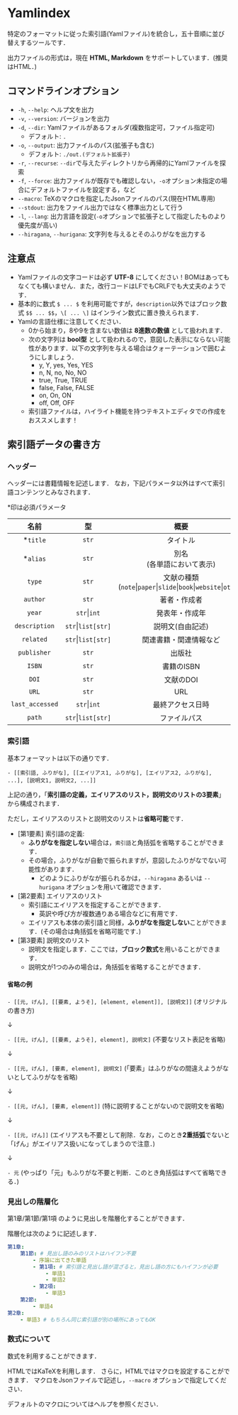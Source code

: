 
# Yamlindex

特定のフォーマットに従った索引語(Yamlファイル)を統合し，五十音順に並び替えするツールです．

出力ファイルの形式は，現在 **HTML, Markdown** をサポートしています．(推奨はHTML．)

## コマンドラインオプション

- `-h`, `--help`: ヘルプ文を出力
- `-v`, `--version`: バージョンを出力
- `-d`, `--dir`: Yamlファイルがあるフォルダ(複数指定可，ファイル指定可)
    - デフォルト: `.`
- `-o`, `--output`: 出力ファイルのパス(拡張子も含む)
    - デフォルト: `./out.(デフォルト拡張子)`
- `-r`, `--recurse`: `--dir`で与えたディレクトリから再帰的にYamlファイルを探索
- `-f`, `--force`: 出力ファイルが既存でも確認しない，`-o`オプション未指定の場合にデフォルトファイルを設定する，など
- `--macro`: TeXのマクロを指定したJsonファイルのパス(現在HTML専用)
- `--stdout`: 出力をファイル出力ではなく標準出力として行う
- `-l`, `--lang`: 出力言語を設定(`-o`オプションで拡張子として指定したものより優先度が高い)
- `--hiragana`, `--hurigana`: 文字列を与えるとそのふりがなを出力する

## 注意点

- Yamlファイルの文字コードは必ず **UTF-8** にしてください！BOMはあってもなくても構いません．また，改行コードはLFでもCRLFでも大丈夫のようです．
- 基本的に数式 `$ ... $` を利用可能ですが，`description`以外ではブロック数式 `$$ ... $$`，`\[ ... \]` はインライン数式に置き換えられます．
- Yamlの言語仕様に注意してください．
    - 0から始まり，8や9を含まない数値は **8進数の数値** として扱われます．
    - 次の文字列は **bool型** として扱われるので，意図した表示にならない可能性があります．以下の文字列を与える場合はクォーテーションで囲むようにしましょう．
        - y, Y, yes, Yes, YES
        - n, N, no, No, NO
        - true, True, TRUE
        - false, False, FALSE
        - on, On, ON
        - off, Off, OFF
    - 索引語ファイルは，ハイライト機能を持つテキストエディタでの作成をおススメします！


## 索引語データの書き方

### ヘッダー

ヘッダーには書籍情報を記述します．
なお，下記パラメータ以外はすべて索引語コンテンツとみなされます．

*印は必須パラメータ

|名前|型|概要|
|:-:|:-:|:-:|
|*`title`|`str`|タイトル|
|*`alias`|`str`|別名<br>(各単語において表示)|
|`type`|`str`|文献の種類<br>(`note`\|`paper`\|`slide`\|`book`\|`website`\|`other`)|
|`author`|`str`|著者・作成者|
|`year`|`str`\|`int`|発表年・作成年|
|`description`|`str`\|`list[str]`|説明文(自由記述)|
|`related`|`str`\|`list[str]`|関連書籍・関連情報など|
|`publisher`|`str`|出版社
|`ISBN`|`str`|書籍のISBN|
|`DOI`|`str`|文献のDOI|
|`URL`|`str`|URL|
|`last_accessed`|`str`\|`int`|最終アクセス日時|
|`path`|`str`\|`list[str]`|ファイルパス|

### 索引語

基本フォーマットは以下の通りです．

`- [[索引語, ふりがな], [[エイリアス1, ふりがな], [エイリアス2, ふりがな], ...], [説明文1, 説明文2, ...]]`

上記の通り，「**索引語の定義，エイリアスのリスト，説明文のリストの3要素**」から構成されます．

ただし，エイリアスのリストと説明文のリストは**省略可能**です．

- \[第1要素\] 索引語の定義:
    - **ふりがなを指定しない**場合は，`索引語`と角括弧を省略することができます．
    - その場合，ふりがなが自動で振られますが，意図したふりがなでない可能性があります．
        - どのようにふりがなが振られるかは，`--hiragana` あるいは `--hurigana` オプションを用いて確認できます．
- \[第2要素\] エイリアスのリスト
    - 索引語にエイリアスを指定することができます．
        - 英訳や呼び方が複数通りある場合などに有用です．
    - エイリアスも本体の索引語と同様，**ふりがなを指定しない**ことができます．(その場合は角括弧を省略可能です．)
- \[第3要素\] 説明文のリスト
    - 説明文を指定します．ここでは，**ブロック数式**を用いることができます．
    - 説明文が1つのみの場合は，角括弧を省略することができます．

#### 省略の例

`- [[元, げん], [[要素, ようそ], [element, element]], [説明文]]` (オリジナルの書き方)

↓

`- [[元, げん], [[要素, ようそ], element], 説明文]` (不要なリスト表記を省略)

↓

`- [[元, げん], [要素, element], 説明文]` (「要素」はふりがなの間違えようがないとしてふりがなを省略)

↓

`- [[元, げん], [要素, element]]` (特に説明することがないので説明文を省略)

↓

`- [[元, げん]]` (エイリアスも不要として削除．なお，このとき**2重括弧**でないと「げん」がエイリアス扱いになってしまうので注意．)

↓

`- 元` (やっぱり「元」もふりがな不要と判断．このとき角括弧はすべて省略できる．)

### 見出しの階層化

第1章/第1節/第1項 のように見出しを階層化することができます．

階層化は次のように記述します．

```yaml
第1章:
    第1節: # 見出し語のみのリストはハイフン不要
        - 序論に出てきた単語
        - 第1項: # 索引語と見出し語が混ざると，見出し語の方にもハイフンが必要
            - 単語1
            - 単語2
        - 第2項:
            - 単語3
    第2節:
        - 単語4
第2章:
    - 単語3 # もちろん同じ索引語が別の場所にあってもOK
```

### 数式について

数式を利用することができます．

HTMLではKaTeXを利用します．
さらに，HTMLではマクロを設定することができます．
マクロをJsonファイルで記述し，`--macro` オプションで指定してください．

デフォルトのマクロについてはヘルプを参照ください．

